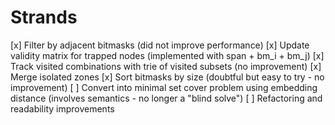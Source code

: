 # Strands

[x] Filter by adjacent bitmasks (did not improve performance)
[x] Update validity matrix for trapped nodes (implemented with span + bm_i + bm_j)
[x] Track visited combinations with trie of visited subsets (no improvement)
[x] Merge isolated zones
[x] Sort bitmasks by size (doubtful but easy to try - no improvement)
[ ] Convert into minimal set cover problem using embedding distance (involves semantics - no longer a "blind solve")
[ ] Refactoring and readability improvements
